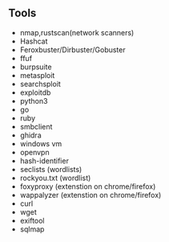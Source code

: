 ## Tools

- nmap,rustscan(network scanners)
- Hashcat
- Feroxbuster/Dirbuster/Gobuster
- ffuf
- burpsuite
- metasploit
- searchsploit
- exploitdb
- python3
- go
- ruby
- smbclient
- ghidra
- windows vm
- openvpn
- hash-identifier
- seclists (wordlists)
- rockyou.txt (wordlist)
- foxyproxy (extenstion on chrome/firefox)
- wappalyzer (extenstion on chrome/firefox)
- curl
- wget
- exiftool
- sqlmap
